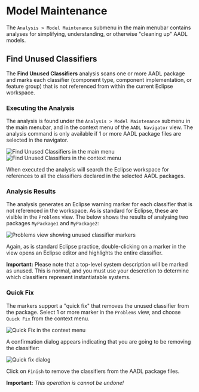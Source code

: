 <!--
Copyright (c) 2004-2020 Carnegie Mellon University and others. (see Contributors file). 
All Rights Reserved.

NO WARRANTY. ALL MATERIAL IS FURNISHED ON AN "AS-IS" BASIS. CARNEGIE MELLON UNIVERSITY MAKES NO WARRANTIES OF ANY
KIND, EITHER EXPRESSED OR IMPLIED, AS TO ANY MATTER INCLUDING, BUT NOT LIMITED TO, WARRANTY OF FITNESS FOR PURPOSE
OR MERCHANTABILITY, EXCLUSIVITY, OR RESULTS OBTAINED FROM USE OF THE MATERIAL. CARNEGIE MELLON UNIVERSITY DOES NOT
MAKE ANY WARRANTY OF ANY KIND WITH RESPECT TO FREEDOM FROM PATENT, TRADEMARK, OR COPYRIGHT INFRINGEMENT.

This program and the accompanying materials are made available under the terms of the Eclipse Public License 2.0
which is available at https://www.eclipse.org/legal/epl-2.0/
SPDX-License-Identifier: EPL-2.0

Created, in part, with funding and support from the United States Government. (see Acknowledgments file).

This program includes and/or can make use of certain third party source code, object code, documentation and other
files ("Third Party Software"). The Third Party Software that is used by this program is dependent upon your system
configuration. By using this program, You agree to comply with any and all relevant Third Party Software terms and
conditions contained in any such Third Party Software or separate license file distributed with such Third Party
Software. The parties who own the Third Party Software ("Third Party Licensors") are intended third party benefici-
aries to this license with respect to the terms applicable to their Third Party Software. Third Party Software li-
censes only apply to the Third Party Software and not any other portion of this program or this program as a whole.
-->
# Model Maintenance

The `Analysis > Model Maintenance` submenu in the main menubar contains analyses for simplifying, understanding, or otherwise "cleaning up" AADL models.  

## Find Unused Classifiers

The **Find Unused Classifiers** analysis scans one or more AADL package and marks each classifier (component type, component implementation, or feature group) that is not referenced from within the current Eclipse workspace.  

### Executing the Analysis

The analysis is found under the `Analysis > Model Maintenance` submenu in the main menubar, and in the context menu of the `AADL Navigator` view.  The analysis command is only available if 1 or more AADL package files are selected in the navigator.

![Find Unused Classifiers in the main menu](images/find-unused-main-menu.png)
![Find Unused Classifiers in the context menu](images/find-unused-context-menu.png)

When executed the analysis will search the Eclipse workspace for references to all the classifiers declared in the selected AADL packages.  

### Analysis Results

The analysis generates an Eclipse warning marker for each classifier that is not referenced in the workspace.  As is standard for Eclipse, these are visible in the `Problems` view.  The below shows the results of analysing two packages `MyPackage1` and `MyPackage2`:

![Problems view showing unused classifier markers](images/unused-markers.png)

Again, as is standard Eclipse practice, double-clicking on a marker in the view opens an Eclipse editor and highlights the entire classifier.

**Important:** Please note that a top-level system description will be marked as unused.  This is normal, and you must use your descretion to determine which classifiers represent instantiatable systems.


### Quick Fix

The markers support a "quick fix" that removes the unused classifier from the package.  Select 1 or more marker in the `Problems` view, and choose `Quick Fix` from the context menu.

![Quick Fix in the context menu](images/quick-fix-menu.png)

A confirmation dialog appears indicating that you are going to be removing the classifier:

![Quick fix dialog](images/quick-fix-dialog.png)

Click on `Finish` to remove the classifiers from the AADL package files.  

**Important:** _This operation is cannot be undone!_



